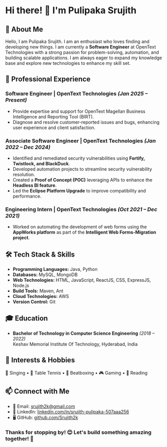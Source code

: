 # Hi there! 👋 I'm Pulipaka Srujith

## 🚀 About Me
Hello, I am Pulipaka Srujith. I am an enthusiast who loves finding and developing new things. I am currently a **Software Engineer** at OpenText Technologies with a strong passion for problem-solving, automation, and building scalable applications. I am always eager to expand my knowledge base and explore new technologies to enhance my skill set.

## 💼 Professional Experience

### **Software Engineer | OpenText Technologies** *(Jan 2025 – Present)*
- Provide expertise and support for OpenText Magellan Business Intelligence and Reporting Tool (BIRT).
- Diagnose and resolve customer-reported issues and bugs, enhancing user experience and client satisfaction.

### **Associate Software Engineer | OpenText Technologies** *(Jan 2022 – Dec 2024)*
- Identified and remediated security vulnerabilities using **Fortify, Twistlock, and BlackDuck**.
- Developed automation projects to streamline security vulnerability resolution.
- Created a **Proof of Concept (POC)** leveraging APIs to enhance the **Headless BI feature**.
- Led the **Eclipse Platform Upgrade** to improve compatibility and performance.

### **Engineering Intern | OpenText Technologies** *(Oct 2021 – Dec 2021)*
- Worked on automating the development of web forms using the **AppWorks platform** as part of the **Intelligent Web Forms-Migration project**.

## 🛠️ Tech Stack & Skills
- **Programming Languages:** Java, Python
- **Databases:** MySQL, MongoDB
- **Web Technologies:** HTML, JavaScript, ReactJS, CSS, ExpressJS, Node.js
- **Build Tools:** Maven, Ant
- **Cloud Technologies:** AWS
- **Version Control:** Git

## 🎓 Education
- **Bachelor of Technology in Computer Science Engineering** *(2018 – 2022)*  
  Keshav Memorial Institute Of Technology, Hyderabad, India

## 🌱 Interests & Hobbies
🎤 Singing • 🏓 Table Tennis • 🎵 Beatboxing • 🎮 Gaming • 📖 Reading

## 📫 Connect with Me
- 📧 Email: [srujith2k@gmail.com](mailto:srujith2k@gmail.com)
- 💼 LinkedIn: [linkedin.com/in/srujith-pulipaka-507aaa256](https://www.linkedin.com/in/srujith-pulipaka-507aaa256/)
- 🖥️ GitHub: [github.com/Srujith2k](https://github.com/Srujith2k)

### Thanks for stopping by! 😊 Let's build something amazing together! 🚀
